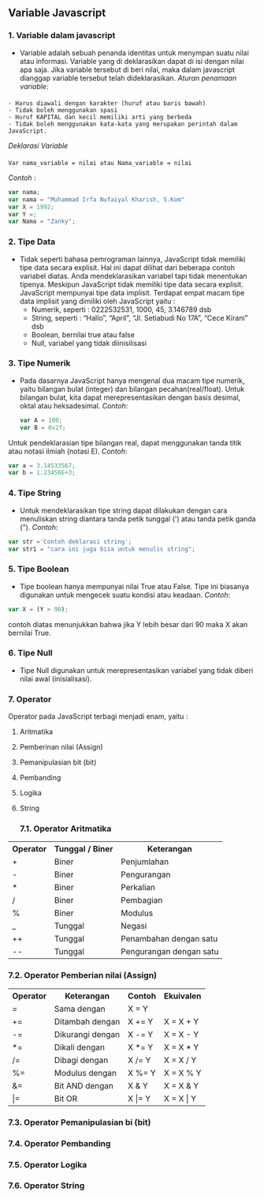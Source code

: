 ## Variable Javascript
### 1. Variable dalam javascript
  - Variable adalah sebuah penanda identitas untuk menympan suatu nilai atau informasi. Variable yang di deklarasikan dapat di isi dengan nilai apa saja. Jika variable tersebut di beri nilai, maka dalam javascript dianggap variable tersebut telah dideklarasikan. 
  _Aturan penamaan variable_:
####
    - Harus diawali dengan karakter (huruf atau baris bawah)
    - Tidak boleh menggunakan spasi
    - Huruf KAPITAL dan kecil memiliki arti yang berbeda
    - Tidak boleh menggunakan kata-kata yang merupakan perintah dalam JavaScript.

  _Deklarasi Variable_
####
    Var nama_variable = nilai atau Nama_variable = nilai

_Contoh_ : 
```javascript
var nama;
var nama = "Muhammad Irfa Nufaiyal Kharish, S.Kom"
var X = 1992;
var Y =;
var Nama = "Zanky";
```
### 2. Tipe Data
- Tidak seperti bahasa pemrograman lainnya, JavaScript tidak memiliki tipe data secara
explisit. Hal ini dapat dilihat dari beberapa contoh variabel diatas. Anda
mendeklarasikan variabel tapi tidak menentukan tipenya.
Meskipun JavaScript tidak memiliki tipe data secara explisit. JavaScript mempunyai
tipe data implisit. Terdapat empat macam tipe data implisit yang dimiliki oleh
JavaScript yaitu :
  - Numerik, seperti : 0222532531, 1000, 45, 3.146789 dsb
  - String, seperti : “Hallo”, “April”, “Jl. Setiabudi No 17A”, “Cece Kirani” dsb
  - Boolean, bernilai true atau false
  - Null, variabel yang tidak diinisilisasi
    
### 3. Tipe Numerik
- Pada dasarnya JavaScript hanya mengenal dua macam tipe numerik, yaitu bilangan
bulat (integer) dan bilangan pecahan(real/float).
Untuk bilangan bulat, kita dapat merepresentasikan dengan basis desimal, oktal atau
heksadesimal. _Contoh_:
  ```javascript
  var A = 100;
  var B = 0x2f;
  ```
Untuk pendeklarasian tipe bilangan real, dapat menggunakan tanda titik atau notasi ilmiah (notasi E). _Contoh_:
  ```javascript
  var a = 3.14533567;
  var b = 1.23456E+3;
  ```

### 4. Tipe String
- Untuk mendeklarasikan tipe string dapat dilakukan dengan cara menuliskan string
diantara tanda petik tunggal (') atau tanda petik ganda ("). _Contoh_:
```javascript
var str ='Contoh deklarasi string';
var str1 = "cara ini juga bisa untuk menulis string";
```

### 5. Tipe Boolean
- Tipe boolean hanya mempunyai nilai True atau False. Tipe ini biasanya digunakan
untuk mengecek suatu kondisi atau keadaan. _Contoh_:
```javascript
var X = (Y > 90);
```
contoh diatas menunjukkan bahwa jika Y lebih besar dari 90 maka X akan bernilai
True.

### 6. Tipe Null
- Tipe Null digunakan untuk merepresentasikan variabel yang tidak diberi nilai awal
(inisialisasi).

### 7. Operator
Operator pada JavaScript terbagi menjadi enam, yaitu :
1. Aritmatika
2. Pemberinan nilai (Assign)
3. Pemanipulasian bit (bit)
4. Pembanding
5. Logika
6. String

   ### 7.1. Operator Aritmatika
<table>
  <tr>
    <th>Operator</th>
    <th>Tunggal / Biner </th>
    <th>Keterangan</th>
  </tr>
  <tr>
    <td> + </td>
    <td> Biner </td>
    <td> Penjumlahan </td>
  </tr>
  <tr>
    <td> - </td>
    <td> Biner </td>
    <td> Pengurangan </td>
  </tr>
  <tr>
    <td> * </td>
    <td> Biner </td>
    <td> Perkalian </td>
  </tr>
  <tr>
    <td> / </td>
    <td> Biner </td>
    <td> Pembagian </td>
  </tr>
  <tr>
    <td> % </td>
    <td> Biner </td>
    <td> Modulus </td>
  </tr>
  <tr>
    <td> _ </td>
    <td> Tunggal </td>
    <td> Negasi </td>
  </tr>
  <tr>
    <td> ++ </td>
    <td> Tunggal </td>
    <td> Penambahan dengan satu </td>
  </tr>
  <tr>
    <td> -- </td>
    <td> Tunggal </td>
    <td> Pengurangan dengan satu </td>
  </tr>
</table>

  ### 7.2. Operator Pemberian nilai (Assign)
<table>
  <tr>
    <th>Operator</th>
    <th>Keterangan</th>
    <th>Contoh</th>
    <th>Ekuivalen</th>
  </tr>
  <tr>
    <td> = </td>
    <td> Sama dengan </td>
    <td> X = Y </td>
    <td></td>
  </tr>
  <tr>
    <td> += </td>
    <td> Ditambah dengan </td>
    <td> X += Y </td>
    <td> X = X + Y</td>
  </tr>
  <tr>
    <td> -= </td>
    <td> Dikurangi dengan </td>
    <td> X -= Y </td>
    <td> X = X - Y</td>
  </tr>
  <tr>
    <td> *= </td>
    <td> Dikali dengan </td>
    <td> X *= Y</td>
    <td> X = X * Y</td>
  </tr>
  <tr>
    <td> /= </td>
    <td> Dibagi dengan </td>
    <td> X /= Y</td>
    <td> X = X / Y</td>
  </tr>
  <tr>
    <td> %= </td>
    <td> Modulus dengan </td>
    <td> X %= Y </td>
    <td> X = X % Y</td>
  </tr>
  <tr>
    <td> &= </td>
    <td> Bit AND dengan </td>
    <td> X & Y </td>
    <td> X = X & Y </td>
  </tr>
  <tr>
    <td> |= </td>
    <td> Bit OR </td>
    <td> X |= Y </td>
    <td> X = X | Y </td>
  </tr>
  
</table>

   ### 7.3. Operator Pemanipulasian bi (bit)
   ### 7.4. Operator Pembanding
   ### 7.5. Operator Logika
   ### 7.6. Operator String
